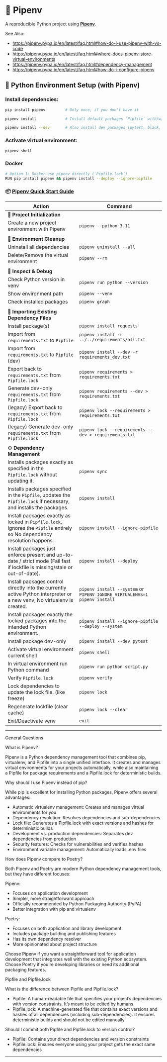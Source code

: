 # 🧪 Pipenv

A reproducible Python project using [**Pipenv**](https://pipenv.pypa.io).

See Also:
- https://pipenv.pypa.io/en/latest/faq.html#how-do-i-use-pipenv-with-vs-code
- https://pipenv.pypa.io/en/latest/faq.html#where-does-pipenv-store-virtual-environments
- https://pipenv.pypa.io/en/latest/faq.html#dependency-management
- https://pipenv.pypa.io/en/latest/faq.html#how-do-i-configure-pipenv


## 🐍 Python Environment Setup (with Pipenv)

### Install dependencies:

```bash
pip install pipenv         # Only once, if you don't have it
```

```bash
pipenv install             # Install default packages `Pipfile` with/without `Pipfile.lock`
```

```bash
pipenv install --dev       # Also install dev packages (pytest, black, etc.)
```

### Activate virtual environment:

```bash
pipenv shell
```

### Docker

```bash
# Option 1: Docker use pipenv directly (`Pipfile.lock`)
RUN pip install pipenv && pipenv install --deploy --ignore-pipfile
```

### 📦 [Pipenv Quick Start Guide][quick_start]

[quick_start]: https://pipenv.pypa.io/en/latest/quick_start.html

| **Action**                                                                                                                 | **Command**                                                                       |
|----------------------------------------------------------------------------------------------------------------------------|-----------------------------------------------------------------------------------|
| 🧩 **Project Initialization**                                                                                              |                                                                                   |
| Create a new project environment with Pipenv                                                                               | `pipenv --python 3.11`                                                            |
|                                                                                                                            |                                                                                   |
| 🧼 **Environment Cleanup**                                                                                                 |                                                                                   |
| Uninstall all dependencies                                                                                                 | `pipenv uninstall --all`                                                          |
| Delete/Remove the virtual environment                                                                                      | `pipenv --rm`                                                                     |
|                                                                                                                            |                                                                                   |
| 🔎 **Inspect & Debug**                                                                                                     |                                                                                   |
| Check Python version in venv                                                                                               | `pipenv run python --version`                                                     |
| Show environment path                                                                                                      | `pipenv --venv`                                                                   |
| Check installed packages                                                                                                   | `pipenv graph`                                                                    |
|                                                                                                                            |                                                                                   |
| 🧩 **Importing Existing Dependency Files**                                                                                 |                                                                                   |
| Install package(s)                                                                                                         | `pipenv install requests`                                                         |
| Import from `requirements.txt` to `Pipfile`                                                                                | `pipenv install -r ../../requirements/all.txt`                                    |
| Import from `requirements.txt` to `Pipfile` (dev)                                                                          | `pipenv install --dev -r requirements_dev.txt`                                    |
| Export back to `requirements.txt` from `Pipfile.lock`                                                                      | `pipenv requirements > requirements.txt`                                          |
| Generate dev-only `requirements.txt` from `Pipfile.lock`                                                                   | `pipenv requirements --dev > requirements.txt`                                    |
| (legacy) Export back to `requirements.txt` from `Pipfile.lock`                                                             | `pipenv lock --requirements > requirements.txt`                                   |
| (legacy) Generate dev-only `requirements.txt` from `Pipfile.lock`                                                          | `pipenv lock --requirements --dev > requirements.txt`                             |
|                                                                                                                            |                                                                                   |
| ⚙️ **Dependency Management**                                                                                               |                                                                                   |
| Installs packages exactly as specified in the `Pipfile.lock` without updating it.                                          | `pipenv sync`                                                                     |
| Installs packages specified in the `Pipfile`, updates the `Pipfile.lock` if necessary, and installs the packages.          | `pipenv install`                                                                  |
| Install packages exactly as locked in `Pipfile.lock`, Ignores the `Pipfile` entirely so No dependency resolution happens.  | `pipenv install --ignore-pipfile`                                                 |
| Install packages just enforce present and up-to-date / strict mode (Fail fast if lockfile is missing/stale or out-of-date).| `pipenv install --deploy`                                                         |
| Install packages control directly into the currently active Python interpreter or a new venv, No virtualenv is created.    | `pipenv install --system` or `PIPENV_IGNORE_VIRTUALENVS=1 pipenv install`         |
| Install packages exactly the locked packages into the intended Python environment.                                         | `pipenv install --ignore-pipfile --deploy --system`                               |
| Install package dev-only                                                                                                   | `pipenv install --dev pytest`                                                     |
| Activate virtual environment current shell                                                                                 | `pipenv shell`                                                                    |
| In virtual environment run Python command                                                                                  | `pipenv run python script.py`                                                     |
| Verify `Pipfile.lock`                                                                                                      | `pipenv verify`                                                                   |
| Lock dependencies to update the lock file. (like freeze)                                                                   | `pipenv lock`                                                                     |
| Regenerate lockfile (clear cache)                                                                                          | `pipenv lock --clear`                                                             |
| Exit/Deactivate venv                                                                                                       | `exit`                                                                            |

---

General Questions

What is Pipenv?

Pipenv is a Python dependency management tool that combines pip, virtualenv, and Pipfile into a single unified interface. It creates and manages virtual environments for your projects automatically, while also maintaining a Pipfile for package requirements and a Pipfile.lock for deterministic builds.

Why should I use Pipenv instead of pip?

While pip is excellent for installing Python packages, Pipenv offers several advantages:
* Automatic virtualenv management: Creates and manages virtual environments for you
* Dependency resolution: Resolves dependencies and sub-dependencies
* Lock file: Generates a Pipfile.lock with exact versions and hashes for deterministic builds
* Development vs. production dependencies: Separates dev dependencies from production
* Security features: Checks for vulnerabilities and verifies hashes
* Environment variable management: Automatically loads .env files

How does Pipenv compare to Poetry?

Both Pipenv and Poetry are modern Python dependency management tools, but they have different focuses:

Pipenv:
* Focuses on application development
* Simpler, more straightforward approach
* Officially recommended by Python Packaging Authority (PyPA)
* Better integration with pip and virtualenv

Poetry:
* Focuses on both application and library development
* Includes package building and publishing features
* Has its own dependency resolver
* More opinionated about project structure

Choose Pipenv if you want a straightforward tool for application development that integrates well with the existing Python ecosystem. Choose Poetry if you’re developing libraries or need its additional packaging features.

Pipfile and Pipfile.lock

What is the difference between Pipfile and Pipfile.lock?
- Pipfile: A human-readable file that specifies your project’s dependencies with version constraints. It’s meant to be edited by humans.
- Pipfile.lock: A machine-generated file that contains exact versions and hashes of all dependencies (including sub-dependencies). It ensures deterministic builds and should not be edited manually.

Should I commit both Pipfile and Pipfile.lock to version control?
- Pipfile: Contains your direct dependencies and version constraints
- Pipfile.lock: Ensures everyone using your project gets the exact same dependencies

---
